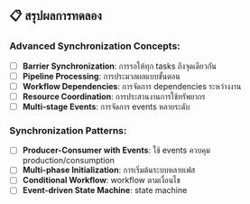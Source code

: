 
## 📋 สรุปผลการทดลอง

### Advanced Synchronization Concepts:
- [ ] **Barrier Synchronization**: การรอให้ทุก tasks ถึงจุดเดียวกัน
- [ ] **Pipeline Processing**: การประมวลผลแบบขั้นตอน
- [ ] **Workflow Dependencies**: การจัดการ dependencies ระหว่างงาน
- [ ] **Resource Coordination**: การประสานงานการใช้ทรัพยากร
- [ ] **Multi-stage Events**: การจัดการ events หลายระดับ

### Synchronization Patterns:
- [ ] **Producer-Consumer with Events**: ใช้ events ควบคุม production/consumption
- [ ] **Multi-phase Initialization**: การเริ่มต้นระบบหลายเฟส
- [ ] **Conditional Workflow**: workflow ตามเงื่อนไข
- [ ] **Event-driven State Machine**: state machine 